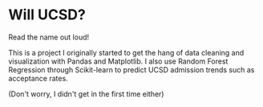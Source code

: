 # Will UCSD?
Read the name out loud! 

This is a project I originally started to get the hang of data cleaning and visualization with Pandas and Matplotlib. I also use Random Forest Regression through Scikit-learn to predict UCSD admission trends such as acceptance rates. 

(Don't worry, I didn't get in the first time either)
